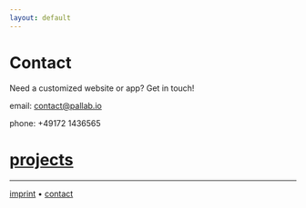 ```yaml
---
layout: default
---
```

# [](#header-1)Contact
Need a customized website or app? Get in touch!

email: [contact@pallab.io](mailto:contact@pallab.io)

phone: +49172 1436565


# [](#header-1)[projects](projects) 



* * *
[](#header-6)[imprint](imprint) • [](#header-6)[contact](contact) 

